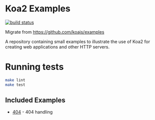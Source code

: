 # Koa2 Examples
 [![build status][travis-image]][travis-url]

Migrate from https://github.com/koajs/examples

  A repository containing small examples to illustrate the use of Koa2
  for creating web applications and other HTTP servers.
  
# Running tests

```bash
make lint
make test
```

## Included Examples

 - [404](404) - 404 handling

[travis-image]: https://travis-ci.org/bananaappletw/koa2-examples.svg?branch=master
[travis-url]: https://travis-ci.org/bananaappletw/koa2-examples
